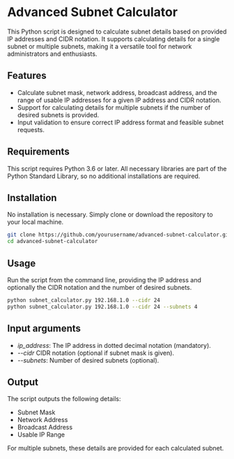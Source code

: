# Advanced Subnet Calculator

This Python script is designed to calculate subnet details based on provided IP addresses and CIDR notation. It supports calculating details for a single subnet or multiple subnets, making it a versatile tool for network administrators and enthusiasts.

## Features

- Calculate subnet mask, network address, broadcast address, and the range of usable IP addresses for a given IP address and CIDR notation.
- Support for calculating details for multiple subnets if the number of desired subnets is provided.
- Input validation to ensure correct IP address format and feasible subnet requests.

## Requirements

This script requires Python 3.6 or later. All necessary libraries are part of the Python Standard Library, so no additional installations are required.

## Installation

No installation is necessary. Simply clone or download the repository to your local machine.

```bash
git clone https://github.com/yourusername/advanced-subnet-calculator.git
cd advanced-subnet-calculator
```

## Usage

Run the script from the command line, providing the IP address and optionally the CIDR notation and the number of desired subnets.

```bash
python subnet_calculator.py 192.168.1.0 --cidr 24
python subnet_calculator.py 192.168.1.0 --cidr 24 --subnets 4
```

## Input arguments

- *ip_address*: The IP address in dotted decimal notation (mandatory).
- *--cidr* CIDR notation (optional if subnet mask is given).
- *--subnets*: Number of desired subnets (optional).

## Output

The script outputs the following details:

- Subnet Mask
- Network Address
- Broadcast Address
- Usable IP Range

For multiple subnets, these details are provided for each calculated subnet.

